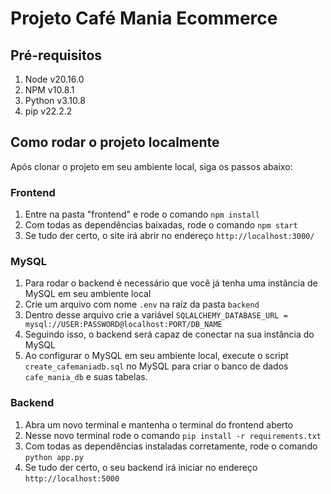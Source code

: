 # Projeto Café Mania Ecommerce

## Pré-requisitos

1. Node v20.16.0
2. NPM v10.8.1
3. Python v3.10.8
4. pip v22.2.2

## Como rodar o projeto localmente

Após clonar o projeto em seu ambiente local, siga os passos abaixo:

### Frontend

1. Entre na pasta "frontend" e rode o comando ```npm install```
2. Com todas as dependências baixadas, rode o comando ```npm start```
3. Se tudo der certo, o site irá abrir no endereço ```http://localhost:3000/```

### MySQL

1. Para rodar o backend é necessário que você já tenha uma instância de MySQL em seu ambiente local
2. Crie um arquivo com nome ```.env``` na raíz da pasta ```backend```
3. Dentro desse arquivo crie a variável ```SQLALCHEMY_DATABASE_URL = mysql://USER:PASSWORD@localhost:PORT/DB_NAME```
4. Seguindo isso, o backend será capaz de conectar na sua instância do MySQL
5. Ao configurar o MySQL em seu ambiente local, execute o script ```create_cafemaniadb.sql``` no MySQL para criar o banco de dados ```cafe_mania_db``` e suas tabelas.

### Backend

1. Abra um novo terminal e mantenha o terminal do frontend aberto
2. Nesse novo terminal rode o comando ```pip install -r requirements.txt```
3. Com todas as dependências instaladas corretamente, rode o comando ```python app.py```
4. Se tudo der certo, o seu backend irá iniciar no endereço ```http://localhost:5000```

